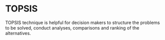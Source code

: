 # TOPSIS
TOPSIS technique is helpful for decision makers to structure the problems to be solved, conduct analyses, comparisons and ranking of the alternatives.
